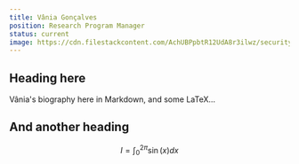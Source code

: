 ```yaml
---
title: Vânia Gonçalves
position: Research Program Manager
status: current
image: https://cdn.filestackcontent.com/AchUBPpbtR12UdA8r3ilwz/security=policy:eyJleHBpcnkiOjIyNTYyMTE3MjYsImNhbGwiOlsicmVhZCIsImNvbnZlcnQiXSwiaGFuZGxlIjoiZ0tOdHRZaHBSeTZub1FNblByUHEifQ==,signature:7519724f8951b0f1468ea65cd28a05d65f897c4c4d7b89d03033eee963c8d075/cache=expiry:max/resize=w:600,h:600,fit:crop,align:faces/rotate=d:exif/gKNttYhpRy6noQMnPrPq
---
```

## Heading here

Vânia's biography here in Markdown, and some LaTeX...

## And another heading

$$
I = \int_0^{2\pi} \sin(x) dx
$$
